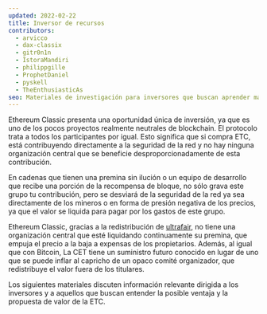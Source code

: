```yaml
---
updated: 2022-02-22
title: Inversor de recursos
contributors:
  - arvicco
  - dax-classix
  - gitr0n1n
  - IstoraMandiri
  - philippgille
  - ProphetDaniel
  - pyskell
  - TheEnthusiasticAs
seo: Materiales de investigación para inversores que buscan aprender más acerca de la propuesta de valor a largo plazo de Ethereum Classic.
---
```


Ethereum Classic presenta una oportunidad única de inversión, ya que es uno de los pocos proyectos realmente neutrales de blockchain. El protocolo trata a todos los participantes por igual. Esto significa que si compra ETC, está contribuyendo directamente a la seguridad de la red y no hay ninguna organización central que se beneficie desproporcionadamente de esta contribución.

En cadenas que tienen una premina sin ilución o un equipo de desarrollo que recibe una porción de la recompensa de bloque, no sólo grava este grupo tu contribución, pero se desviará de la seguridad de la red ya sea directamente de los mineros o en forma de presión negativa de los precios, ya que el valor se liquida para pagar por los gastos de este grupo.

Ethereum Classic, gracias a la redistribución de [ultrafair](/why-classic/genesis#free-money-and-the-ultrafair-redistribution), no tiene una organización central que esté liquidando continuamente su premina, que empuja el precio a la baja a expensas de los propietarios. Además, al igual que con Bitcoin, La CET tiene un suministro futuro conocido en lugar de uno que se puede inflar al capricho de un opaco comité organizador, que redistribuye el valor fuera de los titulares.

Los siguientes materiales discuten información relevante dirigida a los inversores y a aquellos que buscan entender la posible ventaja y la propuesta de valor de la ETC.